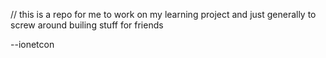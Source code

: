 // this is  a repo for me to work on my learning project and just generally to screw around builing stuff for friends


--ionetcon